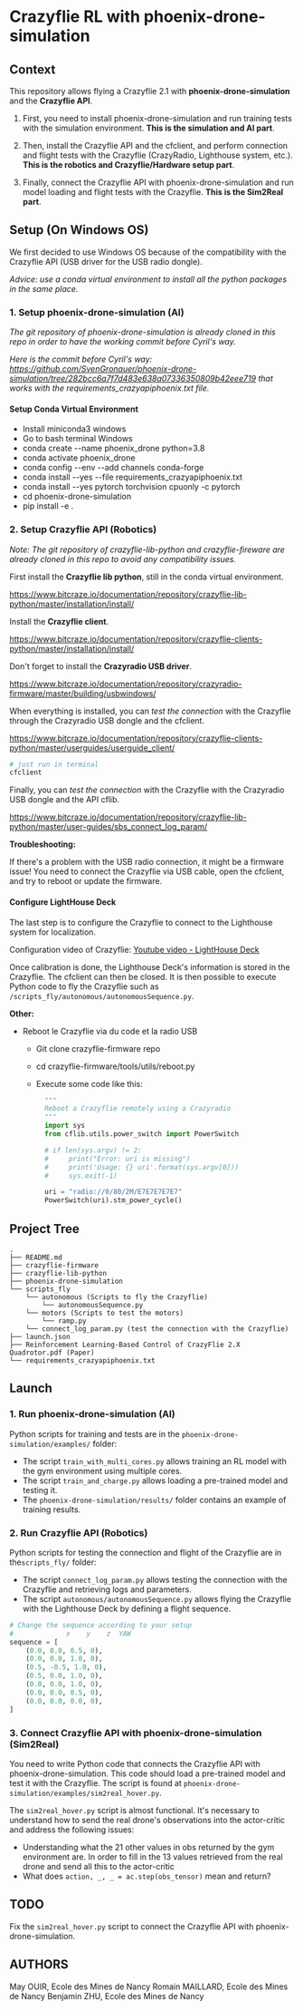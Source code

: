 # Crazyflie RL with phoenix-drone-simulation

## Context

This repository allows flying a Crazyflie 2.1 with **phoenix-drone-simulation** and the **Crazyflie API**.

1. First, you need to install phoenix-drone-simulation and run training tests with the simulation environment. **This is the simulation and AI part**.

2. Then, install the Crazyflie API and the cfclient, and perform connection and flight tests with the Crazyflie (CrazyRadio, Lighthouse system, etc.). **This is the robotics and Crazyflie/Hardware setup part**.

3. Finally, connect the Crazyflie API with phoenix-drone-simulation and run model loading and flight tests with the Crazyflie. **This is the Sim2Real part**.

## Setup (On Windows OS)

We first decided to use Windows OS because of the compatibility with the Crazyflie API (USB driver for the USB radio dongle).

*Advice: use a conda virtual environment to install all the python packages in the same place.*

### 1. Setup phoenix-drone-simulation (AI)

*The git repository of phoenix-drone-simulation is already cloned in this repo in order to have the working commit before Cyril's way.*

*Here is the commit before Cyril's way: https://github.com/SvenGronauer/phoenix-drone-simulation/tree/282bcc6a7f7d483e638a07336350809b42eee719 that works with the requirements_crazyapiphoenix.txt file.*

#### Setup Conda Virtual Environment

- Install miniconda3 windows
- Go to bash terminal Windows
- conda create --name phoenix_drone python=3.8
- conda activate phoenix_drone
- conda config --env --add channels conda-forge
- conda install --yes --file requirements_crazyapiphoenix.txt
- conda install --yes pytorch torchvision cpuonly -c pytorch
- cd phoenix-drone-simulation
- pip install -e .

### 2. Setup Crazyflie API (Robotics)

*Note: The git repository of crazyflie-lib-python and crazyflie-fireware are already cloned in this repo to avoid any compatibility issues.*

First install the **Crazyflie lib python**, still in the conda virtual environment.

https://www.bitcraze.io/documentation/repository/crazyflie-lib-python/master/installation/install/

Install the **Crazyflie client**.

https://www.bitcraze.io/documentation/repository/crazyflie-clients-python/master/installation/install/

Don't forget to install the **Crazyradio USB driver**.

https://www.bitcraze.io/documentation/repository/crazyradio-firmware/master/building/usbwindows/

When everything is installed, you can *test the connection* with the Crazyflie through the Crazyradio USB dongle and the cfclient.

https://www.bitcraze.io/documentation/repository/crazyflie-clients-python/master/userguides/userguide_client/

```bash
# just run in terminal
cfclient
```

Finally, you can *test the connection* with the Crazyflie with the Crazyradio USB dongle and the API cflib.

https://www.bitcraze.io/documentation/repository/crazyflie-lib-python/master/user-guides/sbs_connect_log_param/

**Troubleshooting:**

If there's a problem with the USB radio connection, it might be a firmware issue! You need to connect the Crazyflie via USB cable, open the cfclient, and try to reboot or update the firmware.

#### Configure LightHouse Deck

The last step is to configure the Crazyflie to connect to the Lighthouse system for localization.

Configuration video of Crazyflie: [Youtube video - LightHouse Deck](https://www.youtube.com/watch?v=DCEHht72B08)

Once calibration is done, the Lighthouse Deck's information is stored in the Crazyflie. The cfclient can then be closed. It is then possible to execute Python code to fly the Crazyflie such as `/scripts_fly/autonomous/autonomousSequence.py`.

**Other:**

- Reboot le Crazyflie via du code et la radio USB
  - Git clone crazyflie-firmware repo
  - cd crazyflie-firmware/tools/utils/reboot.py
  - Execute some code like this:

    ```python
      """
      Reboot a Crazyflie remotely using a Crazyradio
      """
      import sys
      from cflib.utils.power_switch import PowerSwitch

      # if len(sys.argv) != 2:
      #     print("Error: uri is missing")
      #     print('Usage: {} uri'.format(sys.argv[0]))
      #     sys.exit(-1)

      uri = "radio://0/80/2M/E7E7E7E7E7"
      PowerSwitch(uri).stm_power_cycle()
    ```

## Project Tree

```text
.
├── README.md
├── crazyflie-firmware
├── crazyflie-lib-python
├── phoenix-drone-simulation
└── scripts_fly
    └── autonomous (Scripts to fly the Crazyflie)
        └── autonomousSequence.py
    └── motors (Scripts to test the motors)
        └── ramp.py
    └── connect_log_param.py (test the connection with the Crazyflie)
├── launch.json
├── Reinforcement Learning-Based Control of CrazyFlie 2.X Quadrotor.pdf (Paper)
└── requirements_crazyapiphoenix.txt
```

## Launch

### 1. Run phoenix-drone-simulation (AI)

Python scripts for training and tests are in the `phoenix-drone-simulation/examples/` folder:

- The script `train_with_multi_cores.py` allows training an RL model with the gym environment using multiple cores.
- The script `train_and_charge.py` allows loading a pre-trained model and testing it.
- The `phoenix-drone-simulation/results/` folder contains an example of training results.

### 2. Run Crazyflie API (Robotics)

Python scripts for testing the connection and flight of the Crazyflie are in the`scripts_fly/` folder:

- The script `connect_log_param.py` allows testing the connection with the Crazyflie and retrieving logs and parameters.
- The script `autonomous/autonomousSequence.py` allows flying the Crazyflie with the Lighthouse Deck by defining a flight sequence.

```python
# Change the sequence according to your setup
#             x    y    z  YAW
sequence = [
    (0.0, 0.0, 0.5, 0),
    (0.0, 0.0, 1.0, 0),
    (0.5, -0.5, 1.0, 0),
    (0.5, 0.0, 1.0, 0),
    (0.0, 0.0, 1.0, 0),
    (0.0, 0.0, 0.5, 0),
    (0.0, 0.0, 0.0, 0),
]
```

### 3. Connect Crazyflie API with phoenix-drone-simulation (Sim2Real)

You need to write Python code that connects the Crazyflie API with phoenix-drone-simulation. This code should load a pre-trained model and test it with the Crazyflie. The script is found at `phoenix-drone-simulation/examples/sim2real_hover.py`.

The `sim2real_hover.py` script is almost functional. It's necessary to understand how to send the real drone's observations into the actor-critic and address the following issues:

- Understanding what the 21 other values in obs returned by the gym environment are. In order to fill in the 13 values retrieved from the real drone and send all this to the actor-critic
- What does `action, _, _ = ac.step(obs_tensor)` mean and return?

## TODO

Fix the `sim2real_hover.py` script to connect the Crazyflie API with phoenix-drone-simulation.

## AUTHORS

May OUIR, Ecole des Mines de Nancy
Romain MAILLARD, Ecole des Mines de Nancy
Benjamin ZHU, Ecole des Mines de Nancy
